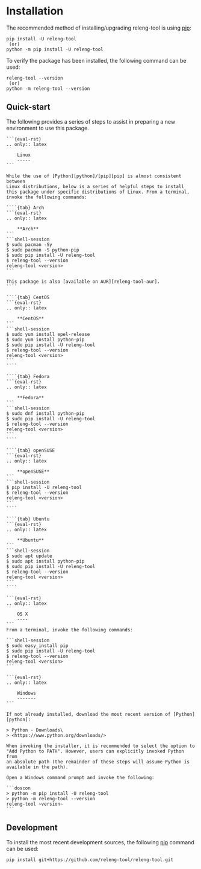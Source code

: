 # Installation

The recommended method of installing/upgrading releng-tool is using [pip][pip]:

```shell
pip install -U releng-tool
 (or)
python -m pip install -U releng-tool
```

To verify the package has been installed, the following command can be used:

```shell
releng-tool --version
 (or)
python -m releng-tool --version
```

## Quick-start

The following provides a series of steps to assist in preparing a new
environment to use this package.

`````{tab} Linux
```{eval-rst}
.. only:: latex

    Linux
    -----
```

While the use of [Python][python]/[pip][pip] is almost consistent between
Linux distributions, below is a series of helpful steps to install
this package under specific distributions of Linux. From a terminal,
invoke the following commands:

````{tab} Arch
```{eval-rst}
.. only:: latex

    **Arch**
```
```shell-session
$ sudo pacman -Sy
$ sudo pacman -S python-pip
$ sudo pip install -U releng-tool
$ releng-tool --version
releng-tool <version>
```

This package is also [available on AUR][releng-tool-aur].
````

````{tab} CentOS
```{eval-rst}
.. only:: latex

    **CentOS**
```
```shell-session
$ sudo yum install epel-release
$ sudo yum install python-pip
$ sudo pip install -U releng-tool
$ releng-tool --version
releng-tool <version>
```
````

````{tab} Fedora
```{eval-rst}
.. only:: latex

    **Fedora**
```
```shell-session
$ sudo dnf install python-pip
$ sudo pip install -U releng-tool
$ releng-tool --version
releng-tool <version>
```
````

````{tab} openSUSE
```{eval-rst}
.. only:: latex

    **openSUSE**
```
```shell-session
$ pip install -U releng-tool
$ releng-tool --version
releng-tool <version>
```
````

````{tab} Ubuntu
```{eval-rst}
.. only:: latex

    **Ubuntu**
```
```shell-session
$ sudo apt update
$ sudo apt install python-pip
$ sudo pip install -U releng-tool
$ releng-tool --version
releng-tool <version>
```
````
`````

````{tab} OS X
```{eval-rst}
.. only:: latex

    OS X
    ----
```
From a terminal, invoke the following commands:

```shell-session
$ sudo easy_install pip
$ sudo pip install -U releng-tool
$ releng-tool --version
releng-tool <version>
```
````

````{tab} Windows
```{eval-rst}
.. only:: latex

    Windows
    -------
```

If not already installed, download the most recent version of [Python][python]:

> Python - Downloads\
> <https://www.python.org/downloads/>

When invoking the installer, it is recommended to select the option to
"Add Python to PATH". However, users can explicitly invoked Python from
an absolute path (the remainder of these steps will assume Python is
available in the path).

Open a Windows command prompt and invoke the following:

```doscon
> python -m pip install -U releng-tool
> python -m releng-tool --version
releng-tool ~version~
```
````

## Development

To install the most recent development sources, the following [pip][pip]
command can be used:

```shell
pip install git+https://github.com/releng-tool/releng-tool.git
```


[pip]: https://pip.pypa.io/
[python]: https://www.python.org/
[releng-tool-aur]: https://aur.archlinux.org/packages/releng-tool/
